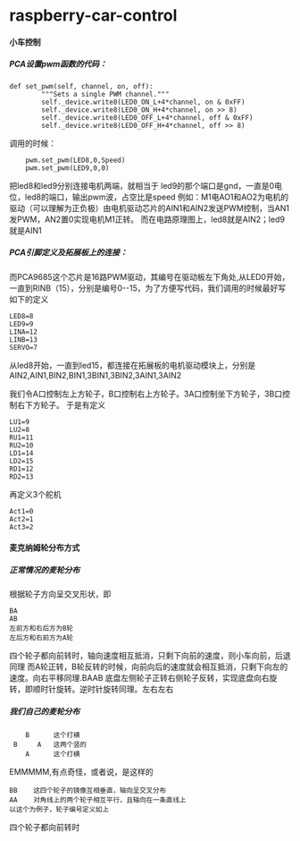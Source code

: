 # raspberry-car-control

#### 小车控制
##### PCA设置pwm函数的代码：
```
def set_pwm(self, channel, on, off):
        """Sets a single PWM channel."""
        self._device.write8(LED0_ON_L+4*channel, on & 0xFF)
        self._device.write8(LED0_ON_H+4*channel, on >> 8)
        self._device.write8(LED0_OFF_L+4*channel, off & 0xFF)
        self._device.write8(LED0_OFF_H+4*channel, off >> 8)
```
调用的时候：
```
    pwm.set_pwm(LED8,0,Speed)
    pwm.set_pwm(LED9,0,0)
```
把led8和led9分别连接电机两端，就相当于 led9的那个端口是gnd，一直是0电位，led8的端口，输出pwm波，占空比是speed
例如：M1电AO1和AO2为电机的驱动（可以理解为正负极）由电机驱动芯片的AIN1和AIN2发送PWM控制，当AN1发PWM，AN2置0实现电机M1正转。
而在电路原理图上，led8就是AIN2；led9就是AIN1
##### PCA引脚定义及拓展板上的连接：
而PCA9685这个芯片是16路PWM驱动，其编号在驱动板左下角处,从LED0开始，一直到RINB（15），分别是编号0--15，为了方便写代码，我们调用的时候最好写如下的定义

```
LED8=8
LED9=9
LINA=12
LINB=13
SERVO=7
```
从led8开始，一直到led15，都连接在拓展板的电机驱动模块上，分别是AIN2,AIN1,BIN2,BIN1,3BIN1,3BIN2,3AIN1,3AIN2

我们令A口控制左上方轮子，B口控制右上方轮子。3A口控制坐下方轮子，3B口控制右下方轮子。
于是有定义

```
LU1=9
LU2=8
RU1=11
RU2=10
LD1=14
LD2=15
RD1=12
RD2=13
```

再定义3个舵机

```
Act1=0
Act2=1
Act3=2
```

#### 麦克纳姆轮分布方式
##### 正常情况的麦轮分布
根据轮子方向呈交叉形状，即

```
BA
AB
左前方和右后方为B轮
左后方和右前方为A轮
```
四个轮子都向前转时，轴向速度相互抵消，只剩下向前的速度，则小车向前，后退同理
而A轮正转，B轮反转的时候，向前向后的速度就会相互抵消，只剩下向左的速度。向右平移同理.BAAB
底盘左侧轮子正转右侧轮子反转，实现底盘向右旋转，即顺时针旋转。逆时针旋转同理。左右左右

##### 我们自己的麦轮分布

```
    B      这个打横
 B     A   这两个竖的
    A      这个打横
```
EMMMMM,有点奇怪，或者说，是这样的

```
BB    这四个轮子的镜像互相垂直，轴向呈交叉分布
AA    对角线上的两个轮子相互平行，且轴向在一条直线上
以这个为例子，轮子编号定义如上
```
四个轮子都向前转时


